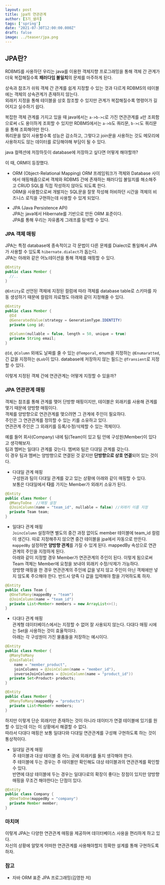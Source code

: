 ```yaml
---
layout: post  
title: jpa의 연관관계  
author: [3기_샐리]  
tags: ['spring']  
date: "2021-07-30T12:00:00.000Z"  
draft: false  
image: ../teaser/jpa.png
---
```


## JPA란?
RDBMS를 사용하던 우리는 java를 이용한 객체지향 프로그래밍을 통해 객체 간 관계가 더욱 복잡해질수록 **패러다임 불일치**의 문제를 마주하게 된다.  

상속과 참조가 쉬워 객체 간 관계를 쉽게 지정할 수 있는 것과 다르게 RDBMS의 테이블에는 객체의 상속관계가 존재하지 않는다.  
외래키 지정을 통해 테이블을 상호 참조할 수 있지만 관계가 복잡해질수록 명령어가 길어지고 실수하기 쉽다.  

복잡한 객체 관계를 가지고 있을 때 java에서는 `a->b->c`로 가진 연관관계를 `a`만 조회함으로써 `c`도 용이하게 조회할 수 있지만 RDBMS에서는 `a->b`도 쿼리문, `b->c`도 쿼리문을 통해 조회해야만 한다.  
쿼리문을 많이 사용할수록 성능은 감소하고, 그렇다고 join문을 사용하는 것도 메모리에 사용하지도 않는 데이터를 로딩해야해 부담이 될 수 있다.  

java 컬렉션에 저장하듯이 database에 저장하고 싶다면 어떻게 해야할까?  

이 때, ORM이 등장했다.  

- ORM (Object-Relational Mapping)
  ORM 프레임워크가 객체와 Database 사이에서 매핑해줌으로써 객체와 RDBMS 간에 존재하는 패러다임 불일치를 해소해주고 CRUD SQL를 직접 작성하지 않아도 되도록 한다.  
  ORM을 사용함으로써 개발자는 SQL문을 잘못 작성해 허비하던 시간을 객체의 비즈니스 로직을 구현하는데 사용할 수 있게 되었다.  
  
- JPA (Java Persistence API)  
  JPA는 java에서 Hibernate를 기반으로 만든 ORM 표준이다.  
  JPA를 통해 우리는 자유롭게 그래프를 탐색할 수 있다.  

### JPA 객체 매핑  
JPA는 특정 database에 종속적이고 각 문법이 다른 문제를 Dialect로 통일해서 JPA가 사용할 수 있도록 `hibernate.dialect`가 돕는다.  
JPA는 아래와 같은 어노테이션을 통해 객체를 매핑할 수 있다.  

```java
@Entity
public class Member {
  //..
}
``` 

`@Entity`로 선언된 객체에 지정된 컬럼에 따라 객체를 database table로 스키마를 자동 생성하기 때문에 컬럼의 자료형도 아래와 같이 지정해줄 수 있다.    

```java
@Entity
public class Member {
  @Id
  @GeneratedValue(strategy = GenerationType.IDENTITY)
  private Long id;

  @Column(nullable = false, length = 50, unique = true)
  private String email;
}
```

`@Id`, `@Column` 외에도 날짜를 줄 수 있는 `@Temporal`, enum을 지정하는 `@Enumaratted`, 긴 값을 지정하는 `@Lob`이 있다. database에 저장하지 않는 필드는 `@Transient`로 지정할 수 있다.  

이렇게 지정된 객체 간에 연관관계는 어떻게 지정할 수 있을까?  

### JPA 연관관계 매핑 
객체는 참조를 통해 관계를 맺어 단방향 매핑이지만, 테이블은 외래키를 사용해 관계를 맺기 때문에 양방향 매핑이다.  
객체를 양방향으로 연관관계를 맺으려면 그 관계에 주인이 필요하다.  
주인은 그 연관관계를 정의할 수 있는 키를 소유하고 있다.   
연관관계 주인은 그 외래키를 등록/수정/삭제할 수 있는 객체이다.  

예를 들어 회사(Company) 내에 팀(Team)이 있고 팀 안에 구성원(Member)이 있다고 생각해보자.  
팀과 멤버는 일대다 관계를 갖는다. 멤버와 팀은 다대일 관계를 갖는다.  
이 경우 팀과 멤버는 양방향으로 연결된 것 같지만 **단방향으로 상호 연결**되어 있는 것이다.  

- 다대일 관계 매핑  
  구성원과 팀이 다대일 관계를 갖고 있는 상황에 아래와 같이 매핑할 수 있다.  
  보통은 다대일에서 **다**를 가지는 Member가 외래키 소유가 된다.  
  
```java
@Entity
public class Member {
  @ManyToOne  //매핑 설정
  @JoinColumn(name = "team_id", nullable = false) //외래키 이름 지정
  private Team team;
}
```  

- 일대다 관계 매핑  
  `JoincColumn` 설정하면 별도의 중간 과정 없이도 member 테이블에 team_id 컬럼이 생긴다. 따로 지정해주지 않으면 중간 테이블을 jpa에서 자동으로 만든다.  
  `mappedBy` 설정하면 **양방향 관계**를 가질 수 있게 된다. mappedBy 속성으로 연관관계의 주인을 지정하게 된다.  
  아래와 같이 지정할 경우 Member가 연관관계의 주인이 된다. 이렇게 됨으로써 Team 객체는 Member에 요청을 보내야 외래키 수정/삭제가 가능하다.  
  양방향 매핑을 한 경우 연관관계의 주인에 값을 넣지 않고 주인이 아닌 객체에만 넣지 않도록 주으해야 한다. 반드시 양족 다 값을 입력해야 함을 기억하도록 하자.  
  
```java
@Entity
public class Team {
  @OneToMany(mappedBy = "team")
  @JoinColumn(name = "team_id")
  private List<Member> members = new ArrayList<>();
}
```

- 다대다 관계 매핑  
  관계형 데이터베이스에서는 지정할 수 없어 잘 사용되지 않는다. 다대다 매핑 시에는 Set을 사용하는 것이 효율적이다.  
  아래는 각 구성원이 가진 물품들을 저장하는 예시이다.  
  
```java
@Entity
public class Member {
  @ManyToMany
  @JoinTable(
    name = "member_product",
    joinColumns = @JoinColumn(name = "member_id"),
    inverseJoinColumns = @JoinColumn(name = "product_id"))
  private Set<Product> products;
}

@Entity
public class Member {
  @ManyToMany(mappedBy = "products")
  private List<Member> members;
}
```

하지만 이렇게 단순 외래키만 존재하는 것이 아니라 데이터가 연결 테이블에 있기를 원할 수 있는데 이는 이 상황에서 해결할 수 없다.  
따라서 다대다 매핑은 보통 일대다와 다대일 연관관계를 구성해 구현하도록 하는 것이 통상적이다.  

- 일대일 관계 매핑  
  주 테이블과 대상 테이블 중 어느 곳에 외래키를 둘지 생각해야 한다.  
  주 테이블에 두는 경우는 주 테이블만 확인해도 대상 테이블과의 연관관계를 확인할 수 있다.  
  반면에 대상 테이블에 두는 경우는 일대다로의 확장이 좋다는 장점이 있지만 양방향 매핑을 무조건 해야한다는 단점이 있다.  
  
```java
@Entity
public class Company {
  @OneToOne(mappedBy = "company")
  private Member member;
}
```

### 마치며
이렇게 JPA는 다양한 연관관계 매핑을 제공하며 데이터베이스 사용을 편리하게 하고 있다.  
자신의 상황에 알맞게 어떠한 연관관계를 사용해야할지 정확한 설계를 통해 구현하도록 하자.  

### 참고
- 자바 ORM 표준 JPA 프로그래밍(김영한 저)
